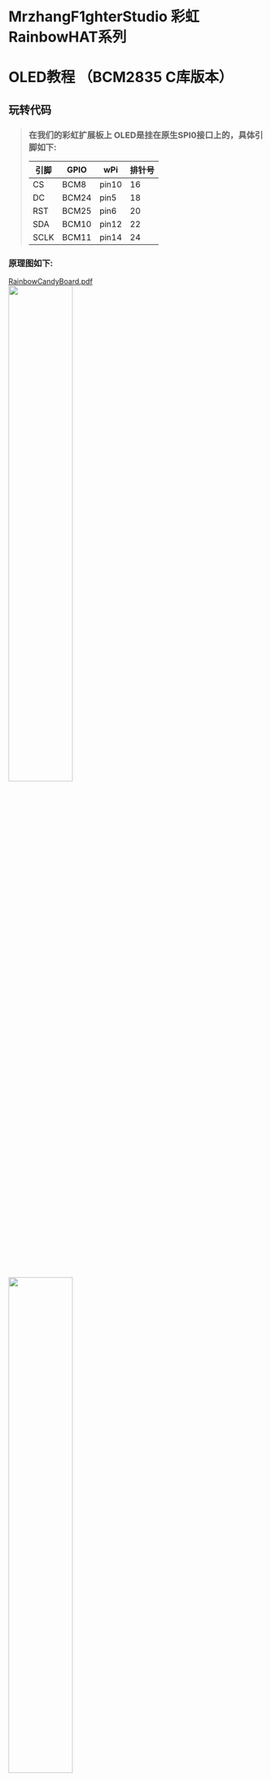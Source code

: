 # MrzhangF1ghterStudio 彩虹RainbowHAT系列
# OLED教程 （BCM2835 C库版本）

## 玩转代码
> ### 在我们的彩虹扩展板上 OLED是挂在原生SPI0接口上的，具体引脚如下:
> |引脚|GPIO| wPi |排针号|
> |----|--- |-----|-----|
> |CS  |BCM8 |pin10| 16 |    
> |DC  |BCM24|pin5 | 18 |
> |RST |BCM25|pin6 | 20 |
> |SDA |BCM10|pin12| 22 |
> |SCLK|BCM11|pin14| 24 |

### 原理图如下:
[RainbowCandyBoard.pdf](https://github.com/MrzhangF1ghter/RainbowCandyBoard/blob/master/schematic/RainbowCandyBoard.pdf)<br>
<img src="https://github.com/MrzhangF1ghter/RainbowCandyBoard/blob/master/oled/schematic/oled.png" width=50% height=50%/><br>
<img src="https://github.com/MrzhangF1ghter/RainbowCandyBoard/blob/master/oled/schematic/oled_pin.png" width=50% height=50%/><br>
> 用户可自行更换OLED显示屏，为7pin spi接口的 0.96寸128x64分辨率。
> 由于代码庞大，只展现主文件，oled具体实现可自行阅读理解，也可以学习arduino、stm32相关教程，触类旁通。
首先先用gedit、pluma、vim等文本编辑工具打开该文件夹下的led.c,如下，我们可以看看注释进行理解。
```C
#include <bcm2835.h>
#include <stdio.h>
#include <time.h>
#include "SSD1306.h"

char value[10]={'0','1','2','3','4','5','6','7','8','9'};
int main(int argc,char **argv)
{
	time_t now;
	struct tm *timenow;
	if(!bcm2835_init())return 1;
	printf("OLED Test Program !!!\n");

	SSD1306_begin();
	SSD1306_bitmap(0,0,RainbowHat,128,64);
	SSD1306_display();
	bcm2835_delay(2000);
	SSD1306_clear();
	while(1)
	{
		time(&now);
		timenow = localtime(&now);
		SSD1306_char3216(0,16, value[timenow->tm_hour/10]);
		SSD1306_char3216(16,16, value[timenow->tm_hour%10]);
		SSD1306_char3216(32,16, ':');
		SSD1306_char3216(48,16, value[timenow->tm_min/10]);
		SSD1306_char3216(64,16, value[timenow->tm_min%10]);
		SSD1306_char3216(80,16, ':');
		SSD1306_char3216(96,16, value[timenow->tm_sec/10]);
		SD1306_char3216(112,16, value[timenow->tm_sec%10]);
		SSD1306_display();
    	}
	bcm2835_spi_end();
	bcm2835_close();
	return 0;
}

```
## 玩
> 当我们修改了代码后想运行时，必须将其编译成可执行文件，在此我们需要用到gcc工具，树莓派默认已安装好，若无，则百度相关教程安装好<br>
> 此版本提供了Makefile文件，Makefile文件描述了整个工程的编译、链接等规则，用户只需要运行make即可按照程序员所写好的规则编译程序。
> 此Makefile文件内容如下
```C
oled:oled.o SSD1306.o
	gcc -Wall -o oled oled.o SSD1306.o -lbcm2835
SSD1306.o:SSD1306.c SSD1306.h
	gcc -Wall -c SSD1306.c -lbcm2835
oled.o:oled.c SSD1306.h 
	gcc -Wall -c oled.c -lbcm2835
clean:
	rm SSD1306.o oled.o oled
```
> 执行`make`<br>
> 若无错误，则将会生成目标文件名的可执行文件，如有错误，请根据编译器提示排错。<br>
> 执行验证<br>
> `sudo ./oled`<br>
> 按了回车后，将会显示两秒钟彩虹板logo，然后显示当前时间<br>
> 按下`Ctrl+C`结束程序<br>
> 若想后台运行:<br>
> `sudo ./oled &`<br>
> 注意：由于BCM2835是操作底层寄存器，比较底层，若运行BCM2835版本后的例程再运行Python等其他版本,OLED屏将无响应，重启运行其他版本即可.<br>

